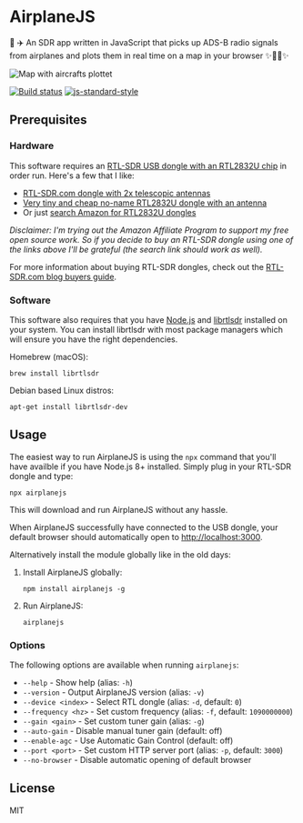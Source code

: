 # AirplaneJS

📡 ✈️ An SDR app written in JavaScript that picks up ADS-B radio signals from airplanes and plots them in real time on a map in your browser ✨🐢🚀✨

![Map with aircrafts plottet](https://user-images.githubusercontent.com/10602/33808194-7cca8eda-dde2-11e7-8542-e09d9e600791.png)

[![Build status](https://travis-ci.org/watson/airplanejs.svg?branch=master)](https://travis-ci.org/watson/airplanejs)
[![js-standard-style](https://img.shields.io/badge/code%20style-standard-brightgreen.svg?style=flat)](https://github.com/feross/standard)

## Prerequisites

### Hardware

This software requires an [RTL-SDR USB dongle with an RTL2832U
chip][az-search] in order run. Here's a few that I like:

- [RTL-SDR.com dongle with 2x telescopic antennas][az-d1]
- [Very tiny and cheap no-name RTL2832U dongle with an antenna][az-d2]
- Or just [search Amazon for RTL2832U dongles][az-search]

*Disclaimer: I'm trying out the Amazon Affiliate Program to support my
free open source work. So if you decide to buy an RTL-SDR dongle using
one of the links above I'll be grateful (the search link should work as
well).*

For more information about buying RTL-SDR dongles, check out the
[RTL-SDR.com blog buyers
guide](https://www.rtl-sdr.com/buy-rtl-sdr-dvb-t-dongles/).

### Software

This software also requires that you have [Node.js](https://nodejs.org)
and [librtlsdr](https://github.com/steve-m/librtlsdr) installed on your
system. You can install librtlsdr with most package managers which will
ensure you have the right dependencies.

Homebrew (macOS):

```
brew install librtlsdr
```

Debian based Linux distros:

```
apt-get install librtlsdr-dev
```

## Usage

The easiest way to run AirplaneJS is using the `npx` command that you'll
have availble if you have Node.js 8+ installed. Simply plug in your
RTL-SDR dongle and type:

```
npx airplanejs
```

This will download and run AirplaneJS without any hassle.

When AirplaneJS successfully have connected to the USB dongle, your
default browser should automatically open to
[http://localhost:3000](http://localhost:3000).

Alternatively install the module globally like in the old days:

1. Install AirplaneJS globally:
   ```
   npm install airplanejs -g
   ```
1. Run AirplaneJS:
   ```
   airplanejs
   ```

### Options

The following options are available when running `airplanejs`:

- `--help` - Show help (alias: `-h`)
- `--version` - Output AirplaneJS version (alias: `-v`)
- `--device <index>` - Select RTL dongle (alias: `-d`, default: `0`)
- `--frequency <hz>` - Set custom frequency (alias: `-f`, default: `1090000000`)
- `--gain <gain>` - Set custom tuner gain (alias: `-g`)
- `--auto-gain` - Disable manual tuner gain (default: off)
- `--enable-agc` - Use Automatic Gain Control (default: off)
- `--port <port>` - Set custom HTTP server port (alias: `-p`, default: `3000`)
- `--no-browser` - Disable automatic opening of default browser

## License

MIT

[az-search]: https://www.amazon.com/gp/search/ref=as_li_qf_sp_sr_tl?ie=UTF8&tag=wa7son-20&keywords=RTL2832U&index=aps&camp=1789&creative=9325&linkCode=ur2&linkId=90c68a1417396c5538f5f30ca8ff74d0
[az-d1]: https://www.amazon.com/gp/product/B011HVUEME/ref=as_li_tl?ie=UTF8&camp=1789&creative=9325&creativeASIN=B011HVUEME&linkCode=as2&tag=wa7son-20&linkId=ae47931667148dc42699cd9c9705422e
[az-d2]: https://www.amazon.com/gp/product/B076H4MQBQ/ref=as_li_tl?ie=UTF8&camp=1789&creative=9325&creativeASIN=B076H4MQBQ&linkCode=as2&tag=wa7son-20&linkId=54c7091aa09eb38e512351437cdf43b8
